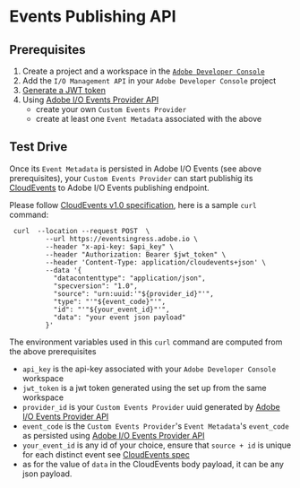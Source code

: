 <!--:nav_order:2-->

# Events Publishing API

## Prerequisites

1. Create a project and a workspace in the [`Adobe Developer Console`](https://www.adobe.io/apis/experienceplatform/console/docs.html#!AdobeDocs/adobeio-console/master/projects-empty.md)
2. Add the `I/O Management API` in your `Adobe Developer Console` project 
3. [Generate a JWT token](https://www.adobe.io/apis/experienceplatform/console/docs.html#!AdobeDocs/adobeio-console/master/credentials.md)
4. Using [Adobe I/O Events Provider API](provider_api.md) 
   * create your own `Custom Events Provider`
   * create at least one `Event Metadata` associated with the above

## Test Drive

Once its `Event Metadata` is persisted in Adobe I/O Events (see above prerequisites),
your `Custom Events Provider` can start publishig its 
[CloudEvents]( https://cloudevents.io) to Adobe I/O Events publishing endpoint.

Please follow [CloudEvents v1.0 specification](https://github.com/cloudevents/spec/blob/v1.0/spec.md), 
here is a sample `curl` command:

     curl  --location --request POST  \
             --url https://eventsingress.adobe.io \
             --header "x-api-key: $api_key" \
             --header "Authorization: Bearer $jwt_token" \
             --header 'Content-Type: application/cloudevents+json' \
             --data '{
               "datacontenttype": "application/json",
               "specversion": "1.0",
               "source": "urn:uuid:'"${provider_id}"'",
               "type": "'"${event_code}"'",
               "id": "'"${your_event_id}"'",
               "data": "your event json payload"
             }'


The environment variables used in this `curl` command are computed from the above prerequisites
* `api_key` is the api-key associated with your `Adobe Developer Console` workspace
* `jwt_token` is a jwt token generated using the set up from the same workspace
* `provider_id` is your `Custom Events Provider` uuid generated by [Adobe I/O Events Provider API](../api/provider_api.md)
* `event_code` is the `Custom Events Provider`'s `Event Metadata`'s `event_code` as persisted using [Adobe I/O Events Provider API](../api/provider_api.md)
* `your_event_id` is any id of your choice, 
ensure that `source + id` is unique for each distinct event see [CloudEvents spec](https://github.com/cloudevents/spec/blob/v1.0/spec.md#id)
*  as for the value of `data` in the CloudEvents body payload, it can be any json payload.



        
